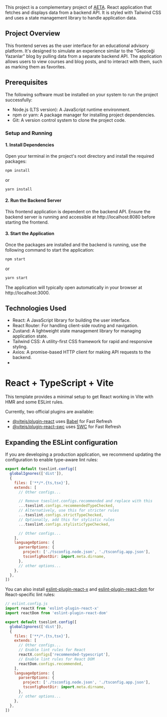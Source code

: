 This project is a 	complementary project of  [AETA](https://github.com/BCemreD/AETA). React application that fetches and displays data from a backend API. It is styled with Tailwind CSS and uses a state management library to handle application data.

## Project Overview
This frontend serves as the user interface for an educational advisory platform. It's designed to simulate an experience similar to the "Geleceği Yazanlar" blog by pulling data from a separate backend API. The application allows users to view courses and blog posts, and to interact with them, such as marking them as favorites.

## Prerequisites
The following software must be installed on your system to run the project successfully:

- Node.js (LTS version): A JavaScript runtime environment.
- npm or yarn: A package manager for installing project dependencies.
- Git: A version control system to clone the project code.

### Setup and Running
#### 1. Install Dependencies
Open your terminal in the project's root directory and install the required packages:
```bash
npm install
```
or
```bash
yarn install
```
#### 2. Run the Backend Server
This frontend application is dependent on the backend API. Ensure the backend server is running and accessible at http://localhost:8080 before starting the frontend.

#### 3. Start the Application
Once the packages are installed and the backend is running, use the following command to start the application:

```bash
npm start
```
or
```bash
yarn start
```
The application will typically open automatically in your browser at http://localhost:3000.

## Technologies Used
- React: A JavaScript library for building the user interface.
- React Router: For handling client-side routing and navigation.
- Zustand: A lightweight state management library for managing application state.
- Tailwind CSS: A utility-first CSS framework for rapid and responsive styling.
- Axios: A promise-based HTTP client for making API requests to the backend.
- 
# React + TypeScript + Vite

This template provides a minimal setup to get React working in Vite with HMR and some ESLint rules.

Currently, two official plugins are available:

- [@vitejs/plugin-react](https://github.com/vitejs/vite-plugin-react/blob/main/packages/plugin-react) uses [Babel](https://babeljs.io/) for Fast Refresh
- [@vitejs/plugin-react-swc](https://github.com/vitejs/vite-plugin-react/blob/main/packages/plugin-react-swc) uses [SWC](https://swc.rs/) for Fast Refresh

## Expanding the ESLint configuration

If you are developing a production application, we recommend updating the configuration to enable type-aware lint rules:

```js
export default tseslint.config([
  globalIgnores(['dist']),
  {
    files: ['**/*.{ts,tsx}'],
    extends: [
      // Other configs...

      // Remove tseslint.configs.recommended and replace with this
      ...tseslint.configs.recommendedTypeChecked,
      // Alternatively, use this for stricter rules
      ...tseslint.configs.strictTypeChecked,
      // Optionally, add this for stylistic rules
      ...tseslint.configs.stylisticTypeChecked,

      // Other configs...
    ],
    languageOptions: {
      parserOptions: {
        project: ['./tsconfig.node.json', './tsconfig.app.json'],
        tsconfigRootDir: import.meta.dirname,
      },
      // other options...
    },
  },
])
```

You can also install [eslint-plugin-react-x](https://github.com/Rel1cx/eslint-react/tree/main/packages/plugins/eslint-plugin-react-x) and [eslint-plugin-react-dom](https://github.com/Rel1cx/eslint-react/tree/main/packages/plugins/eslint-plugin-react-dom) for React-specific lint rules:

```js
// eslint.config.js
import reactX from 'eslint-plugin-react-x'
import reactDom from 'eslint-plugin-react-dom'

export default tseslint.config([
  globalIgnores(['dist']),
  {
    files: ['**/*.{ts,tsx}'],
    extends: [
      // Other configs...
      // Enable lint rules for React
      reactX.configs['recommended-typescript'],
      // Enable lint rules for React DOM
      reactDom.configs.recommended,
    ],
    languageOptions: {
      parserOptions: {
        project: ['./tsconfig.node.json', './tsconfig.app.json'],
        tsconfigRootDir: import.meta.dirname,
      },
      // other options...
    },
  },
])
```
